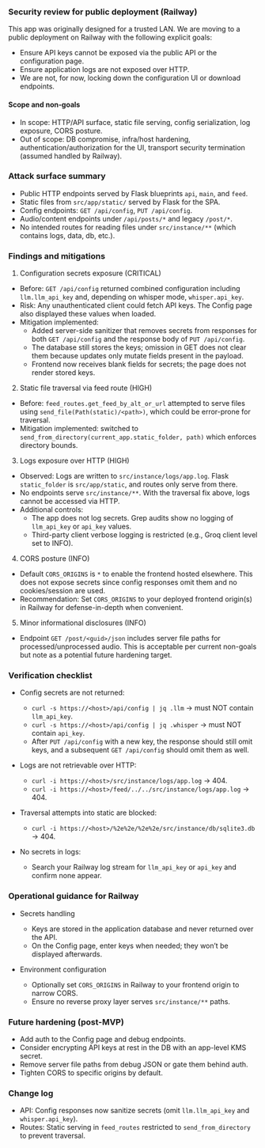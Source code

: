 ### Security review for public deployment (Railway)

This app was originally designed for a trusted LAN. We are moving to a public deployment on Railway with the following explicit goals:

- Ensure API keys cannot be exposed via the public API or the configuration page.
- Ensure application logs are not exposed over HTTP.
- We are not, for now, locking down the configuration UI or download endpoints.

#### Scope and non‑goals

- In scope: HTTP/API surface, static file serving, config serialization, log exposure, CORS posture.
- Out of scope: DB compromise, infra/host hardening, authentication/authorization for the UI, transport security termination (assumed handled by Railway).

### Attack surface summary

- Public HTTP endpoints served by Flask blueprints `api`, `main`, and `feed`.
- Static files from `src/app/static/` served by Flask for the SPA.
- Config endpoints: `GET /api/config`, `PUT /api/config`.
- Audio/content endpoints under `/api/posts/*` and legacy `/post/*`.
- No intended routes for reading files under `src/instance/**` (which contains logs, data, db, etc.).

### Findings and mitigations

1) Configuration secrets exposure (CRITICAL)

- Before: `GET /api/config` returned combined configuration including `llm.llm_api_key` and, depending on whisper mode, `whisper.api_key`.
- Risk: Any unauthenticated client could fetch API keys. The Config page also displayed these values when loaded.
- Mitigation implemented:
  - Added server-side sanitizer that removes secrets from responses for both `GET /api/config` and the response body of `PUT /api/config`.
  - The database still stores the keys; omission in GET does not clear them because updates only mutate fields present in the payload.
  - Frontend now receives blank fields for secrets; the page does not render stored keys.

2) Static file traversal via feed route (HIGH)

- Before: `feed_routes.get_feed_by_alt_or_url` attempted to serve files using `send_file(Path(static)/<path>)`, which could be error-prone for traversal.
- Mitigation implemented: switched to `send_from_directory(current_app.static_folder, path)` which enforces directory bounds.

3) Logs exposure over HTTP (HIGH)

- Observed: Logs are written to `src/instance/logs/app.log`. Flask `static_folder` is `src/app/static`, and routes only serve from there.
- No endpoints serve `src/instance/**`. With the traversal fix above, logs cannot be accessed via HTTP.
- Additional controls:
  - The app does not log secrets. Grep audits show no logging of `llm_api_key` or `api_key` values.
  - Third-party client verbose logging is restricted (e.g., Groq client level set to INFO).

4) CORS posture (INFO)

- Default `CORS_ORIGINS` is `*` to enable the frontend hosted elsewhere. This does not expose secrets since config responses omit them and no cookies/session are used.
- Recommendation: Set `CORS_ORIGINS` to your deployed frontend origin(s) in Railway for defense-in-depth when convenient.

5) Minor informational disclosures (INFO)

- Endpoint `GET /post/<guid>/json` includes server file paths for processed/unprocessed audio. This is acceptable per current non-goals but note as a potential future hardening target.

### Verification checklist

- Config secrets are not returned:
  - `curl -s https://<host>/api/config | jq .llm` → must NOT contain `llm_api_key`.
  - `curl -s https://<host>/api/config | jq .whisper` → must NOT contain `api_key`.
  - After `PUT /api/config` with a new key, the response should still omit keys, and a subsequent `GET /api/config` should omit them as well.

- Logs are not retrievable over HTTP:
  - `curl -i https://<host>/src/instance/logs/app.log` → 404.
  - `curl -i https://<host>/feed/../../src/instance/logs/app.log` → 404.

- Traversal attempts into static are blocked:
  - `curl -i https://<host>/%2e%2e/%2e%2e/src/instance/db/sqlite3.db` → 404.

- No secrets in logs:
  - Search your Railway log stream for `llm_api_key` or `api_key` and confirm none appear.

### Operational guidance for Railway

- Secrets handling
  - Keys are stored in the application database and never returned over the API.
  - On the Config page, enter keys when needed; they won’t be displayed afterwards.

- Environment configuration
  - Optionally set `CORS_ORIGINS` in Railway to your frontend origin to narrow CORS.
  - Ensure no reverse proxy layer serves `src/instance/**` paths.

### Future hardening (post-MVP)

- Add auth to the Config page and debug endpoints.
- Consider encrypting API keys at rest in the DB with an app-level KMS secret.
- Remove server file paths from debug JSON or gate them behind auth.
- Tighten CORS to specific origins by default.

### Change log

- API: Config responses now sanitize secrets (omit `llm.llm_api_key` and `whisper.api_key`).
- Routes: Static serving in `feed_routes` restricted to `send_from_directory` to prevent traversal.


